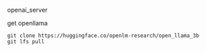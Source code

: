 openai_server


get openllama
```
git clone https://huggingface.co/openlm-research/open_llama_3b
git lfs pull
```